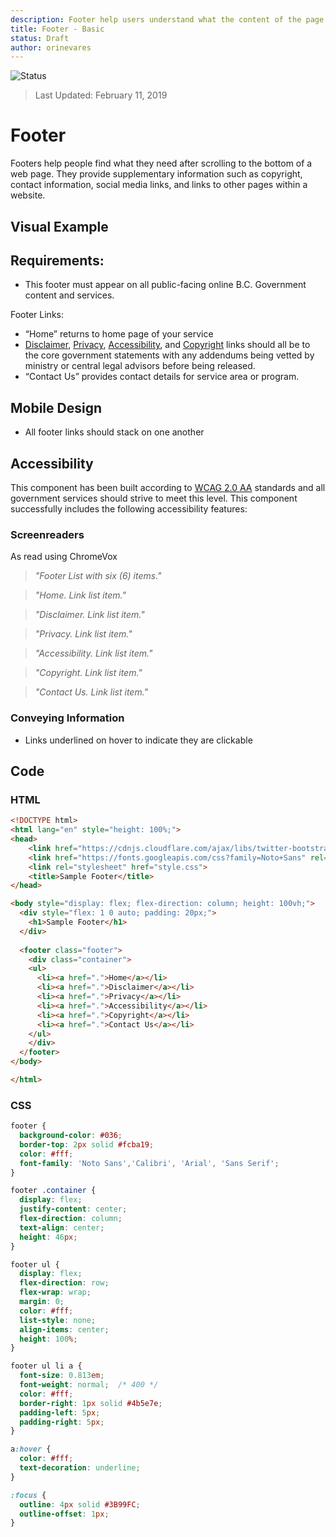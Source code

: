 ```yaml
---
description: Footer help users understand what the content of the page is about and provides a quick, organized way to reach the main sections of a website.
title: Footer - Basic
status: Draft
author: orinevares
---
```


![Status](https://img.shields.io/badge/Recommended-Draft-orange.svg)
> Last Updated: February 11, 2019

# Footer
Footers help people find what they need after scrolling to the bottom of a web page. They provide supplementary information such as copyright, contact information, social media links, and links to other pages within a website.

## Visual Example

<component-preview path="components/footer/sample.html" height="200px" width="800px"> </component-preview>

## Requirements:
* This footer must appear on all public-facing online B.C. Government content and services.

Footer Links:
* “Home” returns to home page of your service
* [Disclaimer](https://www2.gov.bc.ca/gov/content/home/disclaimer), [Privacy](https://www2.gov.bc.ca/gov/content/home/privacy), [Accessibility](https://www2.gov.bc.ca/gov/content/home/accessibility), and [Copyright](https://www2.gov.bc.ca/gov/content/home/copyright) links should all be to the core government statements with any addendums being vetted by ministry or central legal advisors before being released. 
* “Contact Us” provides contact details for service area or program.

## Mobile Design
* All footer links should stack on one another

## Accessibility
This component has been built according to [WCAG 2.0 AA](https://www.w3.org/TR/WCAG20/) standards and all government services should strive to meet this level.  This component successfully includes the following accessibility features:

### Screenreaders
As read using ChromeVox

> *"Footer List with six (6) items."*

> *"Home. Link list item."*

> *"Disclaimer. Link list item."*

> *"Privacy. Link list item."*

> *"Accessibility. Link list item."*

> *"Copyright. Link list item."*

> *"Contact Us. Link list item."*

### Conveying Information
* Links underlined on hover to indicate they are clickable

## Code

### HTML

```html
<!DOCTYPE html>
<html lang="en" style="height: 100%;">
<head>
    <link href="https://cdnjs.cloudflare.com/ajax/libs/twitter-bootstrap/4.1.3/css/bootstrap-reboot.min.css" rel="stylesheet">
    <link href="https://fonts.googleapis.com/css?family=Noto+Sans" rel="stylesheet">
    <link rel="stylesheet" href="style.css">
    <title>Sample Footer</title>
</head>

<body style="display: flex; flex-direction: column; height: 100vh;">
  <div style="flex: 1 0 auto; padding: 20px;">
    <h1>Sample Footer</h1>
  </div>
  
  <footer class="footer">
    <div class="container">
    <ul>
      <li><a href=".">Home</a></li>
      <li><a href=".">Disclaimer</a></li>
      <li><a href=".">Privacy</a></li>
      <li><a href=".">Accessibility</a></li>
      <li><a href=".">Copyright</a></li>
      <li><a href=".">Contact Us</a></li>
    </ul>
    </div>
  </footer>
</body>

</html>
```
    
### CSS

```css
footer {
  background-color: #036;
  border-top: 2px solid #fcba19;
  color: #fff;
  font-family: 'Noto Sans','Calibri', 'Arial', 'Sans Serif'; 
}

footer .container {
  display: flex;
  justify-content: center;
  flex-direction: column;
  text-align: center;
  height: 46px;
}

footer ul {
  display: flex;
  flex-direction: row;
  flex-wrap: wrap;
  margin: 0;
  color: #fff;
  list-style: none;
  align-items: center;
  height: 100%;
}

footer ul li a {
  font-size: 0.813em;
  font-weight: normal;  /* 400 */
  color: #fff;
  border-right: 1px solid #4b5e7e;
  padding-left: 5px;
  padding-right: 5px;
}

a:hover {
  color: #fff;
  text-decoration: underline;
}

:focus {
  outline: 4px solid #3B99FC;
  outline-offset: 1px;
}
```
